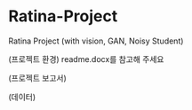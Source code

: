# Ratina-Project
Ratina Project (with vision, GAN, Noisy Student)

(프로젝트 환경) readme.docx를 참고해 주세요

(프로젝트 보고서) 

(데이터)
